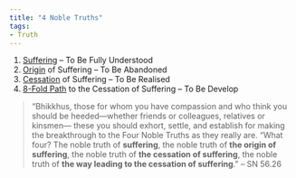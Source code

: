 ```yaml
---
title: "4 Noble Truths"
tags:
- Truth
---
```


1. [Suffering](4%20Noble%20Truths/Suffering.md) – To Be Fully Understood
2. [Origin](4%20Noble%20Truths/Origin.md) of Suffering – To Be Abandoned
3. [Cessation](4%20Noble%20Truths/Cessation.md) of Suffering – To Be Realised
4. [8-Fold Path](8-Fold%20Path/8-Fold%20Path.md) to the Cessation of Suffering – To Be Develop


> “Bhikkhus, those for whom you have compassion and who think you should be heeded—whether friends or colleagues, relatives or kinsmen— these you should exhort, settle, and establish for making the breakthrough to the Four Noble Truths as they really are.
> “What four? The noble truth of **suffering**, the noble truth of **the origin of suffering**, the noble truth of **the cessation of suffering**, the noble truth of **the way leading to the cessation of suffering**."
> – SN 56.26
